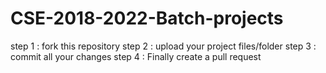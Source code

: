 # CSE-2018-2022-Batch-projects


step 1 : fork this repository
step 2 : upload your project files/folder
step 3 : commit all your changes
step 4 : Finally create a pull request
